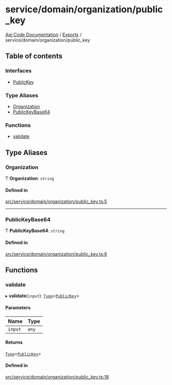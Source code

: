 # service/domain/organization/public\_key
 
[Api Code Documentation](../README.md) / [Exports](../modules.md) / service/domain/organization/public\_key

## Table of contents

### Interfaces

- [PublicKey](../interfaces/service_domain_organization_public_key.PublicKey.md)

### Type Aliases

- [Organization](service_domain_organization_public_key.md#organization)
- [PublicKeyBase64](service_domain_organization_public_key.md#publickeybase64)

### Functions

- [validate](service_domain_organization_public_key.md#validate)

## Type Aliases

### Organization

Ƭ **Organization**: `string`

#### Defined in

[src/service/domain/organization/public_key.ts:5](https://github.com/openkfw/TruBudget/blob/d07ad94/api/src/service/domain/organization/public_key.ts#L5)

___

### PublicKeyBase64

Ƭ **PublicKeyBase64**: `string`

#### Defined in

[src/service/domain/organization/public_key.ts:6](https://github.com/openkfw/TruBudget/blob/d07ad94/api/src/service/domain/organization/public_key.ts#L6)

## Functions

### validate

▸ **validate**(`input`): [`Type`](result.md#type)\<[`PublicKey`](../interfaces/service_domain_organization_public_key.PublicKey.md)\>

#### Parameters

| Name | Type |
| :------ | :------ |
| `input` | `any` |

#### Returns

[`Type`](result.md#type)\<[`PublicKey`](../interfaces/service_domain_organization_public_key.PublicKey.md)\>

#### Defined in

[src/service/domain/organization/public_key.ts:18](https://github.com/openkfw/TruBudget/blob/d07ad94/api/src/service/domain/organization/public_key.ts#L18)
